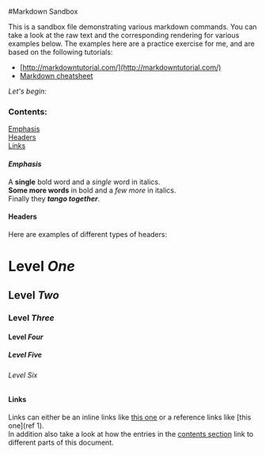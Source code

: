 #Markdown Sandbox

This is a sandbox file demonstrating various markdown commands. 
You can take a look at the raw text and the corresponding rendering for various examples below. 
The examples here are a practice exercise for me, and are based on the following tutorials:

* [http://markdowntutorial.com/](http://markdowntutorial.com/)
* [Markdown cheatsheet](https://github.com/adam-p/markdown-here/wiki/Markdown-Cheatsheet)

_Let's begin:_

### Contents:
[Emphasis](#emphasis)  
[Headers](#headers)  
[Links](#links)  


#### _Emphasis_

A **single** bold word and a _single_ word in italics.  
**Some more words** in bold and a _few more_ in italics.  
Finally they **_tango together_**.

#### Headers

Here are examples of different types of headers:
# Level _One_
## Level _Two_
### Level _Three_
#### Level _Four_
##### Level _Five_
###### Level _Six_

#### Links

Links can either be an inline links like [this one](www.example.com) or a reference links like [this one](ref 1).  
In addition also take a look at how the entries in the [contents section](#contents) link to different parts of this document.

[ref 1]: www.google.com
